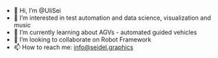 - 👋 Hi, I’m @UliSei
- 👀 I’m interested in test automation and data science, visualization and music
- 🌱 I’m currently learning about AGVs - automated guided vehicles
- 💞️ I’m looking to collaborate on Robot Framework
- 📫 How to reach me: info@seidel.graphics

<!---
UliSei/UliSei is a ✨ special ✨ repository because its `README.md` (this file) appears on your GitHub profile.
You can click the Preview link to take a look at your changes.
--->
